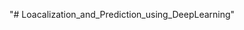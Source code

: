 "# Loacalization_and_Prediction_using_DeepLearning" 

<!-- Streamlit link:  -->

<!-- Colab link: -->

<!-- Video Demo link -->
